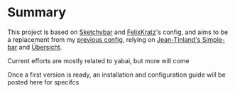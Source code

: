 # Summary 

This project is based on [Sketchybar](https://github.com/FelixKratz/SketchyBar) and [FelixKratz](https://github.com/FelixKratz/dotfiles/tree/master/.config/sketchybar)'s config, and aims to be a replacement from my [previous config](https://github.com/Bleacks/simple-bar), relying on [Jean-Tinland's Simple-bar](https://github.com/Jean-Tinland/simple-bar) and [Übersicht](https://github.com/felixhageloh/uebersicht).

Current efforts are mostly related to yabai, but more will come

Once a first version is ready, an installation and configuration guide will be posted here for specifcs


